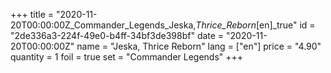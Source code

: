 +++
title = "2020-11-20T00:00:00Z_Commander_Legends_Jeska,_Thrice_Reborn_[en]_true"
id = "2de336a3-224f-49e0-b4ff-34bf3de398bf"
date = "2020-11-20T00:00:00Z"
name = "Jeska, Thrice Reborn"
lang = ["en"]
price = "4.90"
quantity = 1
foil = true
set = "Commander Legends"
+++
